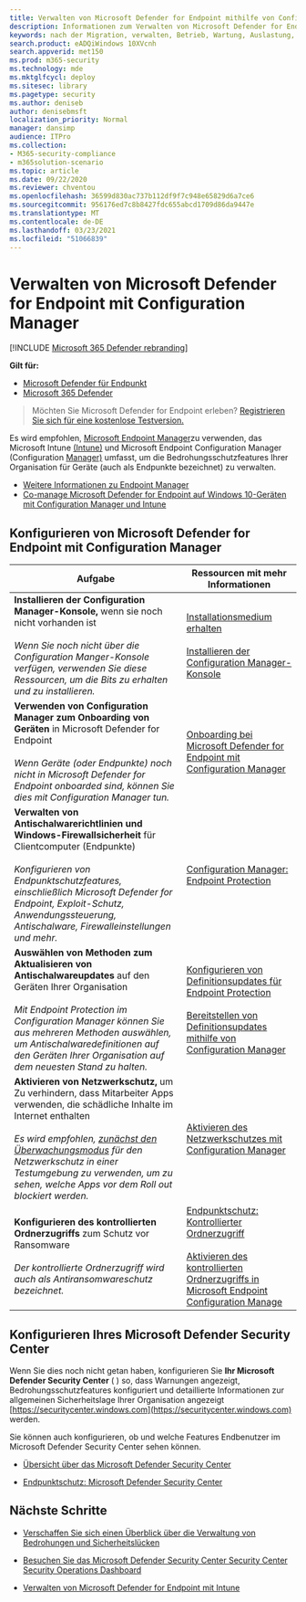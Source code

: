 ```yaml
---
title: Verwalten von Microsoft Defender for Endpoint mithilfe von Configuration Manager
description: Informationen zum Verwalten von Microsoft Defender for Endpoint mit Configuration Manager
keywords: nach der Migration, verwalten, Betrieb, Wartung, Auslastung, Configuration Manager, windows defender advanced threat protection, atp, edr
search.product: eADQiWindows 10XVcnh
search.appverid: met150
ms.prod: m365-security
ms.technology: mde
ms.mktglfcycl: deploy
ms.sitesec: library
ms.pagetype: security
ms.author: deniseb
author: denisebmsft
localization_priority: Normal
manager: dansimp
audience: ITPro
ms.collection:
- M365-security-compliance
- m365solution-scenario
ms.topic: article
ms.date: 09/22/2020
ms.reviewer: chventou
ms.openlocfilehash: 36599d830ac737b112df9f7c948e65829d6a7ce6
ms.sourcegitcommit: 956176ed7c8b8427fdc655abcd1709d86da9447e
ms.translationtype: MT
ms.contentlocale: de-DE
ms.lasthandoff: 03/23/2021
ms.locfileid: "51066839"
---
```

# <a name="manage-microsoft-defender-for-endpoint-with-configuration-manager"></a>Verwalten von Microsoft Defender for Endpoint mit Configuration Manager

[!INCLUDE [Microsoft 365 Defender rebranding](../../includes/microsoft-defender.md)]

**Gilt für:**
- [Microsoft Defender für Endpunkt](https://go.microsoft.com/fwlink/p/?linkid=2146631)
- [Microsoft 365 Defender](https://go.microsoft.com/fwlink/?linkid=2118804)

> Möchten Sie Microsoft Defender for Endpoint erleben? [Registrieren Sie sich für eine kostenlose Testversion.](https://www.microsoft.com/microsoft-365/windows/microsoft-defender-atp?ocid=docs-wdatp-exposedapis-abovefoldlink)


Es wird empfohlen, [Microsoft Endpoint Manager](https://docs.microsoft.com/mem)zu verwenden, das Microsoft Intune [(Intune)](https://docs.microsoft.com/mem/intune/fundamentals/what-is-intune) und Microsoft Endpoint Configuration Manager (Configuration [Manager)](https://docs.microsoft.com/mem/configmgr/core/understand/introduction) umfasst, um die Bedrohungsschutzfeatures Ihrer Organisation für Geräte (auch als Endpunkte bezeichnet) zu verwalten. 
- [Weitere Informationen zu Endpoint Manager](https://docs.microsoft.com/mem/endpoint-manager-overview)
- [Co-manage Microsoft Defender for Endpoint auf Windows 10-Geräten mit Configuration Manager und Intune](manage-atp-post-migration-intune.md)

## <a name="configure-microsoft-defender-for-endpoint-with-configuration-manager"></a>Konfigurieren von Microsoft Defender for Endpoint mit Configuration Manager

|Aufgabe  |Ressourcen mit mehr Informationen  |
|---------|---------|
|**Installieren der Configuration Manager-Konsole,** wenn sie noch nicht vorhanden ist<br/><br/>*Wenn Sie noch nicht über die Configuration Manger-Konsole verfügen, verwenden Sie diese Ressourcen, um die Bits zu erhalten und zu installieren.* |[Installationsmedium erhalten](https://docs.microsoft.com/mem/configmgr/core/servers/deploy/install/get-install-media)<br/><br/>[Installieren der Configuration Manager-Konsole](https://docs.microsoft.com/mem/configmgr/core/servers/deploy/install/install-consoles)  |
|**Verwenden von Configuration Manager zum Onboarding von Geräten** in Microsoft Defender for Endpoint <br/><br/> *Wenn Geräte (oder Endpunkte) noch nicht in Microsoft Defender for Endpoint onboarded sind, können Sie dies mit Configuration Manager tun.*   |[Onboarding bei Microsoft Defender for Endpoint mit Configuration Manager](https://docs.microsoft.com/mem/configmgr/protect/deploy-use/defender-advanced-threat-protection#about-onboarding-to-atp-with-configuration-manager)      |
|**Verwalten von Antischalwarerichtlinien und Windows-Firewallsicherheit** für Clientcomputer (Endpunkte)<br/><br/>*Konfigurieren von Endpunktschutzfeatures, einschließlich Microsoft Defender for Endpoint, Exploit-Schutz, Anwendungssteuerung, Antischalware, Firewalleinstellungen und mehr.*  |[Configuration Manager: Endpoint Protection](https://docs.microsoft.com/mem/configmgr/protect/deploy-use/endpoint-protection)       |
|**Auswählen von Methoden zum Aktualisieren von Antischalwareupdates** auf den Geräten Ihrer Organisation <br/><br/>*Mit Endpoint Protection im Configuration Manager können Sie aus mehreren Methoden auswählen, um Antischalwaredefinitionen auf den Geräten Ihrer Organisation auf dem neuesten Stand zu halten.* |[Konfigurieren von Definitionsupdates für Endpoint Protection](https://docs.microsoft.com/mem/configmgr/protect/deploy-use/endpoint-definition-updates) <br/><br/>[Bereitstellen von Definitionsupdates mithilfe von Configuration Manager](https://docs.microsoft.com/mem/configmgr/protect/deploy-use/endpoint-definitions-configmgr) |
|**Aktivieren von Netzwerkschutz,** um Zu verhindern, dass Mitarbeiter Apps verwenden, die schädliche Inhalte im Internet enthalten <br/><br/>*Es wird empfohlen, [zunächst den Überwachungsmodus](https://docs.microsoft.com/microsoft-365/security/defender-endpoint/evaluate-network-protection) für den Netzwerkschutz in einer Testumgebung zu verwenden, um zu sehen, welche Apps vor dem Roll out blockiert werden.* |[Aktivieren des Netzwerkschutzes mit Configuration Manager](https://docs.microsoft.com/microsoft-365/security/defender-endpoint/enable-network-protection#microsoft-endpoint-configuration-manager)  |
|**Konfigurieren des kontrollierten Ordnerzugriffs** zum Schutz vor Ransomware <br/><br/>*Der kontrollierte Ordnerzugriff wird auch als Antiransomwareschutz bezeichnet.*   |[Endpunktschutz: Kontrollierter Ordnerzugriff](https://docs.microsoft.com/mem/intune/protect/endpoint-protection-windows-10#controlled-folder-access) <br/><br/>[Aktivieren des kontrollierten Ordnerzugriffs in Microsoft Endpoint Configuration Manage](https://docs.microsoft.com/microsoft-365/security/defender-endpoint/enable-controlled-folders#microsoft-endpoint-configuration-manager) |

## <a name="configure-your-microsoft-defender-security-center"></a>Konfigurieren Ihres Microsoft Defender Security Center

Wenn Sie dies noch nicht getan haben, konfigurieren Sie **Ihr Microsoft Defender Security Center** ( ) so, dass Warnungen angezeigt, Bedrohungsschutzfeatures konfiguriert und detaillierte Informationen zur allgemeinen Sicherheitslage Ihrer Organisation angezeigt [https://securitycenter.windows.com](https://securitycenter.windows.com) werden. 

Sie können auch konfigurieren, ob und welche Features Endbenutzer im Microsoft Defender Security Center sehen können.

- [Übersicht über das Microsoft Defender Security Center](https://docs.microsoft.com/microsoft-365/security/defender-endpoint/use)

- [Endpunktschutz: Microsoft Defender Security Center](https://docs.microsoft.com/mem/intune/protect/endpoint-protection-windows-10#microsoft-defender-security-center)

## <a name="next-steps"></a>Nächste Schritte

- [Verschaffen Sie sich einen Überblick über die Verwaltung von Bedrohungen und Sicherheitslücken](https://docs.microsoft.com/microsoft-365/security/defender-endpoint/next-gen-threat-and-vuln-mgt)

- [Besuchen Sie das Microsoft Defender Security Center Security Center Security Operations Dashboard](https://docs.microsoft.com/microsoft-365/security/defender-endpoint/security-operations-dashboard)

- [Verwalten von Microsoft Defender for Endpoint mit Intune](manage-atp-post-migration-intune.md)
